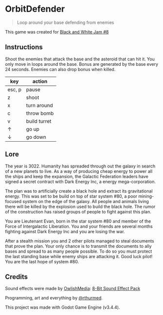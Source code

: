 # OrbitDefender

> Loop around your base defending from enemies

This game was created for [Black and White Jam #8](https://itch.io/jam/black-and-white-jam-8)

## Instructions

Shoot the enemies that attack the base and the asteroid that can hit it. You only move in loops around the base. Bonus are generated by the base every 24 seconds. Enemies can also drop bonus when killed.

| key    | action       |
|--------|--------------|
| esc, p | pause        |
| z      | shoot        |
| x      | turn around  |
| c      | throw bomb   |
| v      | build turret |
| ↑      | go up        |
| ↓      | go down      |

## Lore

The year is 3022. Humanity has spreaded through out the galaxy in search of a new planets to live. As a way of producing cheap energy to power all the ships and keep the expansion, the Galactic Federation leaders have signed a secret contract with Dark Energy Inc, a energy mega-corporation.

The plan was to artificially create a black hole and extract its gravitational energy. This was set to be build on top of star system #80, a poor mining-focused system on the edge of the galaxy. All people and animals living there will be killed by the explosion used to build the black hole. The rumor of the construction has raised groups of people to fight against this plan.

You are Lieutenant Evan, born in the star system #80 and member of the Force of Intergalactic Liberation. You and your friends are several months fighting against Dark Energy Inc and you are losing the war.

After a stealth mission you and 2 other pilots managed to steal documents that prove the plan. Your only chance is to transmit the documents to ally bases and spread to as many people possible. To do so you must protect the last standing base while enemy ships are attacking it. Good luck pilot! You are the last hope of system #80.

## Credits

Sound effects were made by [OwlishMedia](https://opengameart.org/users/owlishmedia): [8-Bit Sound Effect Pack](https://opengameart.org/content/8-bit-sound-effect-pack)

Programming, art and everything by [@rthurmed](https://rthurmed.itch.io/).

This project was made with Godot Game Engine (v3.4.4).

